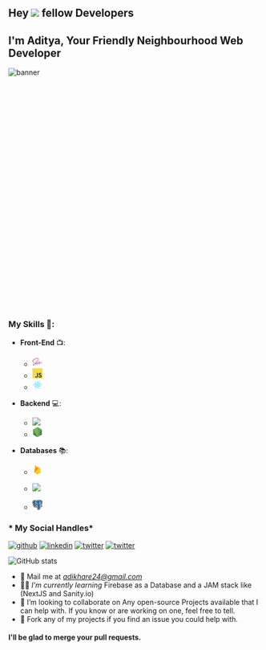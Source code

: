 

## Hey <img src="https://media.giphy.com/media/hvRJCLFzcasrR4ia7z/giphy.gif" width="25px"> fellow Developers
## I'm Aditya, Your Friendly Neighbourhood Web Developer

<img src= 'https://github.com/monztercoder/monztercoder/blob/main/Banner%20template.gif' alt='banner' height='500' align="right" width='700'>

### My Skills 📝:
- **Front-End** 📺:
    - <code><img height="20" src="https://raw.githubusercontent.com/github/explore/80688e429a7d4ef2fca1e82350fe8e3517d3494d/topics/sass/sass.png"></code>
    - <code><img height="20" src="https://raw.githubusercontent.com/github/explore/80688e429a7d4ef2fca1e82350fe8e3517d3494d/topics/javascript/javascript.png"></code>
    - <code><img height="20" src="https://raw.githubusercontent.com/github/explore/80688e429a7d4ef2fca1e82350fe8e3517d3494d/topics/react/react.png"></code>
- **Backend** 💻:
    - <code><img height="20" src="https://avatars.githubusercontent.com/u/27804?s=200&v=4"></code>
    - <code><img height="20" src="https://raw.githubusercontent.com/github/explore/80688e429a7d4ef2fca1e82350fe8e3517d3494d/topics/nodejs/nodejs.png"></code>


- **Databases** 📚:
    - <code><img height="20" src="https://raw.githubusercontent.com/github/explore/80688e429a7d4ef2fca1e82350fe8e3517d3494d/topics/firebase/firebase.png"></code>
   
    - <code><img height="20" src="https://github.com/mongodb/mongo/raw/master/docs/leaf.svg"></code>

    - <code><img height="20" src="https://raw.githubusercontent.com/github/explore/80688e429a7d4ef2fca1e82350fe8e3517d3494d/topics/postgresql/postgresql.png"></code>

   

### * My Social Handles*
 [<img src='https://img.icons8.com/ios-filled/344/github.png' alt='github' height='40'>](https://github.com/monztercoder) 
 [<img src='https://img.icons8.com/color/344/linkedin.png' alt='linkedin' height='40'>](https://www.linkedin.com/in/aadikhare1999/) 
  [<img src='https://img.icons8.com/fluency/344/twitter.png' alt='twitter' height='40'>](https://twitter.com/Aadi__khare)    [<img src='https://img.icons8.com/ios-filled/344/codepen.png' alt='twitter' height='40'>](https://codepen.io/Aadi_khare)

![GitHub stats](https://github-readme-stats.vercel.app/api?username=monztercoder&show_icons=true)  


- 📧 Mail me at *adikhare24@gmail.com*
- 👨‍🎓 *I’m currently learning* Firebase as a Database and a JAM stack like (NextJS and Sanity.io)
- 👯 I’m looking to collaborate on Any open-source Projects available that I can help with. If you know or are working on one, feel free to tell.
-  🍴 Fork any of my projects if you find an issue you could help with.

#### I'll be glad to merge your pull requests.

